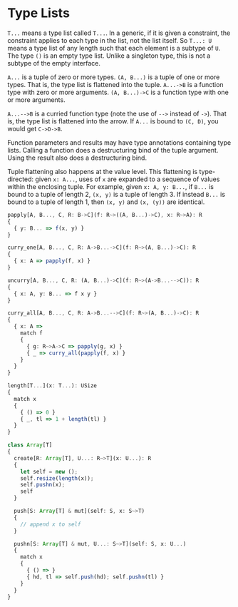 # Type Lists

`T...` means a type list called `T...`. In a generic, if it is given a constraint, the constraint applies to each type in the list, not the list itself. So `T...: U` means a type list of any length such that each element is a subtype of `U`. The type `()` is an empty type list. Unlike a singleton type, this is not a subtype of the empty interface.

`A...` is a tuple of zero or more types. `(A, B...)` is a tuple of one or more types. That is, the type list is flattened into the tuple. `A...->B` is a function type with zero or more arguments. `(A, B...)->C` is a function type with one or more arguments.

`A...-->B` is a curried function type (note the use of `-->` instead of `->`). That is, the type list is flattened into the arrow. If `A...` is bound to `(C, D)`, you would get `C->D->B`.

Function parameters and results may have type annotations containing type lists. Calling a function does a destructuring bind of the tuple argument. Using the result also does a destructuring bind.

Tuple flattening also happens at the value level. This flattening is type-directed: given `x: A...`, uses of `x` are expanded to a sequence of values within the enclosing tuple. For example, given `x: A, y: B...`, if `B...` is bound to a tuple of length 2, `(x, y)` is a tuple of length 3. If instead `B...` is bound to a tuple of length 1, then `(x, y)` and `(x, (y))` are identical.

```ts
papply[A, B..., C, R: B->C](f: R~>((A, B...)->C), x: R~>A): R
{
  { y: B... => f(x, y) }
}

curry_one[A, B..., C, R: A->B...->C](f: R~>(A, B...)->C): R
{
  { x: A => papply(f, x) }
}

uncurry[A, B..., C, R: (A, B...)->C](f: R~>(A->B...-->C)): R
{
  { x: A, y: B... => f x y }
}

curry_all[A, B..., C, R: A->B...-->C](f: R~>(A, B...)->C): R
{
  { x: A =>
    match f
    {
      { g: R~>A->C => papply(g, x) }
      { _ => curry_all(papply(f, x) }
    }
  }
}
```

```ts
length[T...](x: T...): USize
{
  match x
  {
    { () => 0 }
    { _, tl => 1 + length(tl) }
  }
}

class Array[T]
{
  create[R: Array[T], U...: R~>T](x: U...): R
  {
    let self = new ();
    self.resize(length(x));
    self.pushn(x);
    self
  }

  push[S: Array[T] & mut](self: S, x: S~>T)
  {
    // append x to self
  }

  pushn[S: Array[T] & mut, U...: S~>T](self: S, x: U...)
  {
    match x
    {
      { () => }
      { hd, tl => self.push(hd); self.pushn(tl) }
    }
  }
}
```
